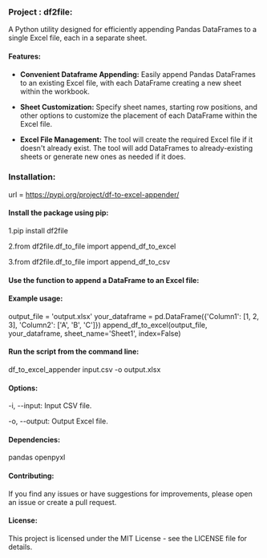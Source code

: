 ### Project : df2file:
A Python utility designed for efficiently appending Pandas DataFrames to a single Excel file, each in a separate sheet.


#### Features:

- **Convenient Dataframe Appending:** Easily append Pandas DataFrames to an existing Excel file, with each DataFrame creating a new sheet within the workbook.

- **Sheet Customization:** Specify sheet names, starting row positions, and other options to customize the placement of each DataFrame within the Excel file.

- **Excel File Management:** The tool will create the required Excel file if it doesn't already exist. The tool will add DataFrames to already-existing sheets or generate new ones as needed if it does.


### Installation:
url = https://pypi.org/project/df-to-excel-appender/

#### Install the package using pip:

1.pip install df2file

2.from df2file.df_to_file import append_df_to_excel

3.from df2file.df_to_file import append_df_to_csv

#### Use the function to append a DataFrame to an Excel file:
#### Example usage:
output_file = 'output.xlsx'
your_dataframe = pd.DataFrame({'Column1': [1, 2, 3], 'Column2': ['A', 'B', 'C']})
append_df_to_excel(output_file, your_dataframe, sheet_name='Sheet1', index=False)

#### Run the script from the command line:

df_to_excel_appender input.csv -o output.xlsx
 

#### Options:

-i, --input: Input CSV file.

-o, --output: Output Excel file.

#### Dependencies:
pandas
openpyxl

#### Contributing:

If you find any issues or have suggestions for improvements, please open an issue or create a pull request.

#### License:
This project is licensed under the MIT License - see the LICENSE file for details.